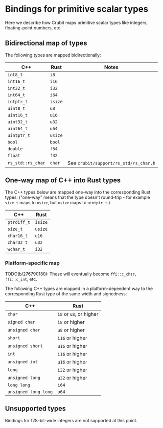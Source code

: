 # Bindings for primitive scalar types

Here we describe how Crubit maps primitive scalar types like integers,
floating-point numbers, etc.

## Bidirectional map of types

The following types are mapped bidirectionally:

C++               | Rust    | Notes
----------------- | ------- | -------------------------------------
`int8_t`          | `i8`    |
`int16_t`         | `i16`   |
`int32_t`         | `i32`   |
`int64_t`         | `i64`   |
`intptr_t`        | `isize` |
`uint8_t`         | `u8`    |
`uint16_t`        | `u16`   |
`uint32_t`        | `u32`   |
`uint64_t`        | `u64`   |
`uintptr_t`       | `usize` |
`bool`            | `bool`  |
`double`          | `f64`   |
`float`           | `f32`   |
`rs_std::rs_char` | `char`  | See `crubit/support/rs_std/rs_char.h`

## One-way map of C++ into Rust types

The C++ types below are mapped one-way into the corresponding Rust types.
("one-way" means that the type doesn't round-trip - for example `size_t` maps to
`usize`, but `usize` maps to `uintptr_t`.)

C++         | Rust
----------- | -------
`ptrdiff_t` | `isize`
`size_t`    | `usize`
`char16_t`  | `u16`
`char32_t`  | `u32`
`wchar_t`   | `i32`

### Platform-specific map

TODO(b/276790180): These will eventually become `ffi::c_char`, `ffi::c_int`,
etc.

The following C++ types are mapped in a platform-dependent way to the
corresponding Rust type of the same width and signedness:

C++                  | Rust
-------------------- | -----------------------
`char`               | `i8` or `u8`, or higher
`signed char`        | `i8` or higher
`unsigned char`      | `u8` or higher
`short`              | `i16` or higher
`unsigned short`     | `u16` or higher
`int`                | `i16` or higher
`unsigned int`       | `u16` or higher
`long`               | `i32` or higher
`unsigned long`      | `u32` or higher
`long long`          | `i64`
`unsigned long long` | `u64`

## Unsupported types

Bindings for 128-bit-wide integers are not supported at this point.
